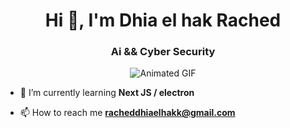 <h1 align="center">Hi 👋, I'm Dhia el hak Rached</h1>
<h3 align="center">Ai && Cyber Security</h3>
<p align="center">
  <img src="https://thumbs.gfycat.com/WealthyBelovedGreatdane-max-1mb.gif" alt="Animated GIF"/>
</p>



- 🌱 I’m currently learning **Next JS / electron**

- 📫 How to reach me **racheddhiaelhakk@gmail.com**

